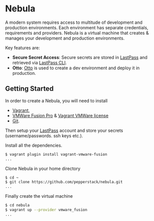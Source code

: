 # Nebula

A modern system requires access to multitude of development and production environments. Each environment has separate
credentials, requirements and providers. Nebula is a virtual machine that creates & manages your development and 
production environments.

Key features are:

* **Secure Secret Access**: Secure secrets are stored in [LastPass](https://lastpass.com/) and retrieved via [LastPass 
  CLI](https://github.com/lastpass/lastpass-cli).
* **Otto**: [Otto](https://ottoproject.io/) is used to create a dev environment and deploy it in production.


Getting Started
----------------

In order to create a Nebula, you will need to install
 
* [Vagrant](https://www.vagrantup.com/downloads.html), 
* [VMWare Fusion Pro](https://www.vmware.com/products/fusion/fusion-evaluation.html) & [Vagrant VMWare license](https://www.vagrantup.com/vmware)
* [Git](https://git-scm.com/book/en/v2/Getting-Started-Installing-Git).

Then setup your [LastPass](https://lastpass.com/) account and store your secrets (username/passwords. ssh keys etc.). 

Install all the dependencies.

```sh
$ vagrant plugin install vagrant-vmware-fusion
...
```

Clone Nebula in your home directory

```sh
$ cd ~
$ git clone https://github.com/pepperstack/nebula.git
...
```

Finally create the virtual machine

```sh
$ cd nebula
$ vagrant up --provider vmware_fusion
...
```